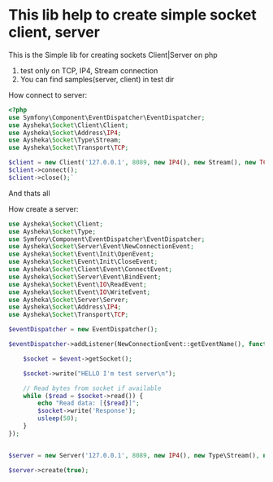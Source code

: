 This lib help to create simple socket client, server 
=====================

This is the Simple lib for creating sockets Client|Server on php

1. test only on TCP, IP4, Stream connection
2. You can find samples(server, client) in test dir


How connect to server:

~~~~~ php
<?php
use Symfony\Component\EventDispatcher\EventDispatcher;
use Aysheka\Socket\Client\Client;
use Aysheka\Socket\Address\IP4;
use Aysheka\Socket\Type\Stream;
use Aysheka\Socket\Transport\TCP;

$client = new Client('127.0.0.1', 8089, new IP4(), new Stream(), new TCP(), new EventDispatcher());
$client->connect();
$client->close();`
~~~~~

And thats all 

How create a server:

~~~~~ php
use Aysheka\Socket\Client;
use Aysheka\Socket\Type;
use Symfony\Component\EventDispatcher\EventDispatcher;
use Aysheka\Socket\Server\Event\NewConnectionEvent;
use Aysheka\Socket\Event\Init\OpenEvent;
use Aysheka\Socket\Event\Init\CloseEvent;
use Aysheka\Socket\Client\Event\ConnectEvent;
use Aysheka\Socket\Server\Event\BindEvent;
use Aysheka\Socket\Event\IO\ReadEvent;
use Aysheka\Socket\Event\IO\WriteEvent;
use Aysheka\Socket\Server\Server;
use Aysheka\Socket\Address\IP4;
use Aysheka\Socket\Transport\TCP;

$eventDispatcher = new EventDispatcher();

$eventDispatcher->addListener(NewConnectionEvent::getEventName(), function (NewConnectionEvent $event) {

    $socket = $event->getSocket();

    $socket->write("HELLO I'm test server\n");

    // Read bytes from socket if available
    while ($read = $socket->read()) {
        echo "Read data: [{$read}]";
        $socket->write('Response');
        usleep(50);
    }
});


$server = new Server('127.0.0.1', 8089, new IP4(), new Type\Stream(), new TCP(), $eventDispatcher);

$server->create(true);
~~~~~
